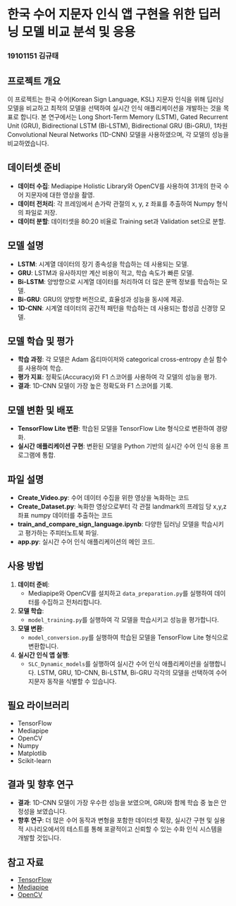 # 한국 수어 지문자 인식 앱 구현을 위한 딥러닝 모델 비교 분석 및 응용
### 19101151 김규태

## 프로젝트 개요
이 프로젝트는 한국 수어(Korean Sign Language, KSL) 지문자 인식을 위해 딥러닝 모델을 비교하고 최적의 모델을 선택하여 실시간 인식 애플리케이션을 개발하는 것을 목표로 합니다. 본 연구에서는 Long Short-Term Memory (LSTM), Gated Recurrent Unit (GRU), Bidirectional LSTM (Bi-LSTM), Bidirectional GRU (Bi-GRU), 1차원 Convolutional Neural Networks (1D-CNN) 모델을 사용하였으며, 각 모델의 성능을 비교하였습니다.

## 데이터셋 준비
- **데이터 수집**: Mediapipe Holistic Library와 OpenCV를 사용하여 31개의 한국 수어 지문자에 대한 영상을 촬영.
- **데이터 전처리**: 각 프레임에서 손가락 관절의 x, y, z 좌표를 추출하여 Numpy 형식의 파일로 저장.
- **데이터 분할**: 데이터셋을 80:20 비율로 Training set과 Validation set으로 분할.

## 모델 설명
- **LSTM**: 시계열 데이터의 장기 종속성을 학습하는 데 사용되는 모델.
- **GRU**: LSTM과 유사하지만 계산 비용이 적고, 학습 속도가 빠른 모델.
- **Bi-LSTM**: 양방향으로 시계열 데이터를 처리하여 더 많은 문맥 정보를 학습하는 모델.
- **Bi-GRU**: GRU의 양방향 버전으로, 효율성과 성능을 동시에 제공.
- **1D-CNN**: 시계열 데이터의 공간적 패턴을 학습하는 데 사용되는 합성곱 신경망 모델.

## 모델 학습 및 평가
- **학습 과정**: 각 모델은 Adam 옵티마이저와 categorical cross-entropy 손실 함수를 사용하여 학습.
- **평가 지표**: 정확도(Accuracy)와 F1 스코어를 사용하여 각 모델의 성능을 평가.
- **결과**: 1D-CNN 모델이 가장 높은 정확도와 F1 스코어를 기록.

## 모델 변환 및 배포
- **TensorFlow Lite 변환**: 학습된 모델을 TensorFlow Lite 형식으로 변환하여 경량화.
- **실시간 애플리케이션 구현**: 변환된 모델을 Python 기반의 실시간 수어 인식 응용 프로그램에 통합.

## 파일 설명
- **Create_Video.py**: 수어 데이터 수집을 위한 영상을 녹화하는 코드
- **Create_Dataset.py**: 녹화한 영상으로부터 각 관절 landmark의 프레임 당 x,y,z좌표 numpy 데이터를 추출하는 코드
- **train_and_compare_sign_language.ipynb**: 다양한 딥러닝 모델을 학습시키고 평가하는 주피터노트북 파일.
- **app.py**: 실시간 수어 인식 애플리케이션의 메인 코드.

## 사용 방법
1. **데이터 준비**:
    - Mediapipe와 OpenCV를 설치하고 `data_preparation.py`를 실행하여 데이터를 수집하고 전처리합니다.
2. **모델 학습**:
    - `model_training.py`를 실행하여 각 모델을 학습시키고 성능을 평가합니다.
3. **모델 변환**:
    - `model_conversion.py`를 실행하여 학습된 모델을 TensorFlow Lite 형식으로 변환합니다.
4. **실시간 인식 앱 실행**:
    - `SLC_Dynamic_models`를 실행하여 실시간 수어 인식 애플리케이션을 실행합니다. LSTM, GRU, 1D-CNN, Bi-LSTM, Bi-GRU 각각의 모델을 선택하여 수어 지문자 동작을 식별할 수 있습니다.

## 필요 라이브러리
- TensorFlow
- Mediapipe
- OpenCV
- Numpy
- Matplotlib
- Scikit-learn

## 결과 및 향후 연구
- **결과**: 1D-CNN 모델이 가장 우수한 성능을 보였으며, GRU와 함께 학습 중 높은 안정성을 보였습니다.
- **향후 연구**: 더 많은 수어 동작과 변형을 포함한 데이터셋 확장, 실시간 구현 및 실용적 시나리오에서의 테스트를 통해 포괄적이고 신뢰할 수 있는 수화 인식 시스템을 개발할 것입니다.

## 참고 자료
- [TensorFlow](https://www.tensorflow.org/)
- [Mediapipe](https://google.github.io/mediapipe/)
- [OpenCV](https://opencv.org/)
